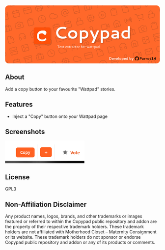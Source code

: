 ![Representative banner of the application](/README.resources/copypad_banner.png)

## About
Add a copy button to your favourite "Wattpad" stories.

## Features

- Inject a "Copy" button onto your Wattpad page

## Screenshots

![Copy button](/README.resources/copy_button.png)

## License

GPL3

## Non-Affiliation Disclaimer

Any product names, logos, brands, and other trademarks or images featured or referred to within the Copypad public repository and addon are the property of their respective trademark holders. These trademark holders are not affiliated with Motherhood Closet – Maternity Consignment or its website. These trademark holders do not sponsor or endorse Copypad public repository and addon or any of its products or comments.